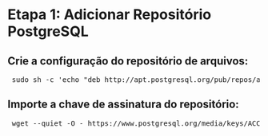 <h1>Etapa 1: Adicionar Repositório PostgreSQL</h1>

<h2>Crie a configuração do repositório de arquivos:</h2>
<pre>
 <span style="font-weight: 400">sudo sh -c 'echo "deb http://apt.postgresql.org/pub/repos/apt $ (lsb_release -cs) -pgdg main"> /etc/apt/sources.list.d/pgdg.list'</span>
</pre>
  
<h2>Importe a chave de assinatura do repositório:</h2>
<pre>
 <span style="font-weight: 400">wget --quiet -O - https://www.postgresql.org/media/keys/ACCC4CF8.asc | sudo apt-key add -</span>
</pre>

<pre>
 <span style="font-weight: 400"></span>
</pre>
